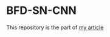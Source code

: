 # BFD-SN-CNN
This repository is the part of [my article](https://ieeexplore.ieee.org/document/9078761)
